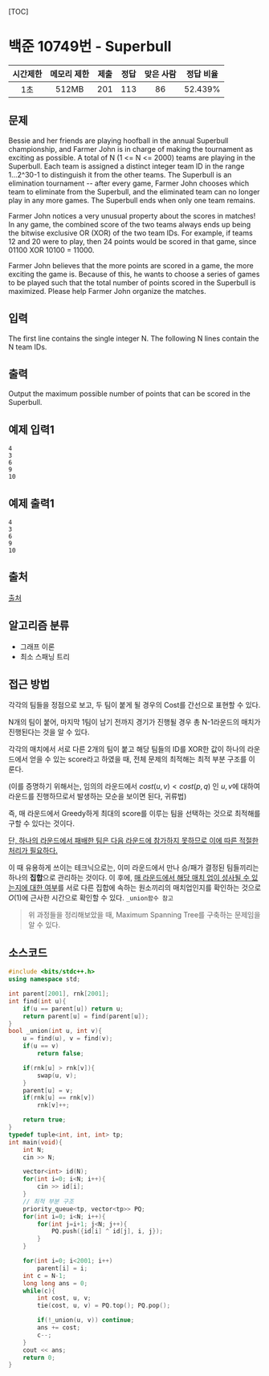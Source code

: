 [TOC]

# 백준 10749번 - Superbull

| 시간제한 | 메모리 제한 | 제출 | 정답 | 맞은 사람 | 정답 비율 |
| :------: | :---------: | :--: | :--: | :-------: | :-------: |
|   1초    |    512MB    | 201  | 113  |    86     |  52.439%  |



## 문제

Bessie and her friends are playing hoofball in the annual Superbull championship, and Farmer John is in charge of making the tournament as exciting as possible. A total of N (1 <= N <= 2000) teams are playing in the Superbull. Each team is assigned a distinct integer team ID in the range 1...2^30-1 to distinguish it from the other teams. The Superbull is an elimination tournament -- after every game, Farmer John chooses which team to eliminate from the Superbull, and the eliminated team can no longer play in any more games. The Superbull ends when only one team remains.

Farmer John notices a very unusual property about the scores in matches! In any game, the combined score of the two teams always ends up being the bitwise exclusive OR (XOR) of the two team IDs. For example, if teams 12 and 20 were to play, then 24 points would be scored in that game, since 01100 XOR 10100 = 11000.

Farmer John believes that the more points are scored in a game, the more exciting the game is. Because of this, he wants to choose a series of games to be played such that the total number of points scored in the Superbull is maximized. Please help Farmer John organize the matches.



## 입력

The first line contains the single integer N. The following N lines contain the N team IDs.

## 출력

Output the maximum possible number of points that can be scored in the Superbull.



## 예제 입력1

```
4
3
6
9
10
```

## 예제 출력1

```
4
3
6
9
10
```

## 출처

[출처](https://www.acmicpc.net/problem/10749)

## 알고리즘 분류

* 그래프 이론
* 최소 스패닝 트리

## 접근 방법

각각의 팀들을 정점으로 보고, 두 팀이 붙게 될 경우의 Cost를 간선으로 표현할 수 있다.

N개의 팀이 붙어, 마지막 1팀이 남기 전까지 경기가 진행될 경우 총 N-1라운드의 매치가 진행된다는 것을 알 수 있다.

각각의 매치에서 서로 다른 2개의 팀이 붙고 해당 팀들의 ID를 XOR한 값이 하나의 라운드에서 얻을 수 있는 score라고 하였을 때, 전체 문제의 최적해는 최적 부분 구조를 이룬다. 

(이를 증명하기 위해서는, 임의의 라운드에서 $cost(u, v) < cost(p, q)$ 인 $u, v$에 대하여 라운드를 진행하므로서 발생하는 모순을 보이면 된다, 귀류법)

즉, 매 라운드에서 Greedy하게 최대의 score를 이루는 팀을 선택하는 것으로 최적해를 구할 수 있다는 것이다.

<u>단, 하나의 라운드에서 패배한 팀은 다음 라운드에 참가하지 못하므로 이에 따른 적절한 처리가 필요하다.</u>



이 때 유용하게 쓰이는 테크닉으로는, 이미 라운드에서 만나 승/패가 결정된 팀들끼리는 하나의 **집합**으로 관리하는 것이다. 이 후에, <u>매 라운드에서 해당 매치 업이 성사될 수 있는지에 대한 여부</u>를 서로 다른 집합에 속하는 원소끼리의 매치업인지를 확인하는 것으로 $O(1)$에 근사한 시간으로 확인할 수 있다.  `_union함수 참고`

> 위 과정들을 정리해보았을 때, Maximum Spanning Tree를 구축하는 문제임을 알 수 있다.

## 소스코드

```c++
#include <bits/stdc++.h>
using namespace std;

int parent[2001], rnk[2001];
int find(int u){
    if(u == parent[u]) return u;
    return parent[u] = find(parent[u]);
}
bool _union(int u, int v){
    u = find(u), v = find(v);
    if(u == v)
        return false;

    if(rnk[u] > rnk[v]){
        swap(u, v);
    }
    parent[u] = v;
    if(rnk[u] == rnk[v])
        rnk[v]++;

    return true;
}
typedef tuple<int, int, int> tp;
int main(void){
    int N;
    cin >> N;

    vector<int> id(N);
    for(int i=0; i<N; i++){
        cin >> id[i];
    }
    // 최적 부분 구조
    priority_queue<tp, vector<tp>> PQ;
    for(int i=0; i<N; i++){
        for(int j=i+1; j<N; j++){
            PQ.push({id[i] ^ id[j], i, j});
        }
    }

    for(int i=0; i<2001; i++)
        parent[i] = i;
    int c = N-1;
    long long ans = 0;
    while(c){
        int cost, u, v;
        tie(cost, u, v) = PQ.top(); PQ.pop();

        if(!_union(u, v)) continue;
        ans += cost;
        c--;
    }
    cout << ans;
    return 0;
}
```

